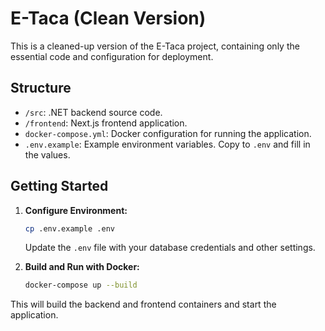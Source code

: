 # E-Taca (Clean Version)

This is a cleaned-up version of the E-Taca project, containing only the essential code and configuration for deployment.

## Structure

-   `/src`: .NET backend source code.
-   `/frontend`: Next.js frontend application.
-   `docker-compose.yml`: Docker configuration for running the application.
-   `.env.example`: Example environment variables. Copy to `.env` and fill in the values.

## Getting Started

1.  **Configure Environment:**
    ```bash
    cp .env.example .env
    ```
    Update the `.env` file with your database credentials and other settings.

2.  **Build and Run with Docker:**
    ```bash
    docker-compose up --build
    ```

This will build the backend and frontend containers and start the application.
